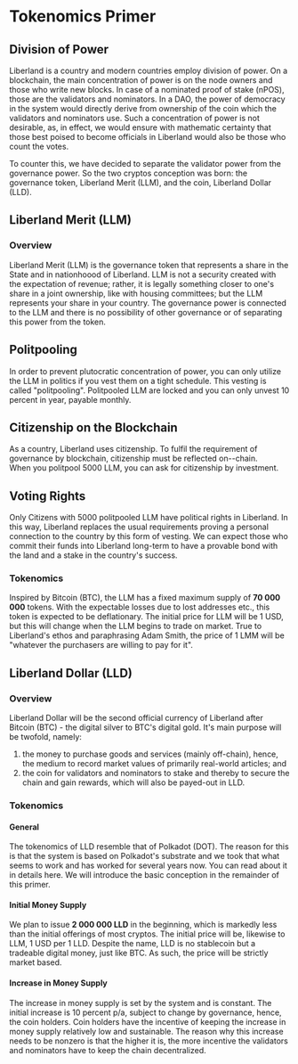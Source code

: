 # Tokenomics Primer

## Division of Power
Liberland is a country and modern countries employ division of power. On a blockchain, the main concentration of power is on the node owners and those who write new blocks. In case of a nominated proof of stake (nPOS), those are the validators and nominators. In a DAO, the power of democracy in the system would directly derive from ownership of the coin which the validators and nominators use. Such a concentration of power is not desirable, as, in effect, we would ensure with mathematic certainty that those best poised to become officials in Liberland would also be those who count the votes.

To counter this, we have decided to separate the validator power from the governance power. So the two cryptos conception was born: the governance token, Liberland Merit (LLM), and the coin, Liberland Dollar (LLD).

## Liberland Merit (LLM)
### Overview
Liberland Merit (LLM) is the governance token that represents a share in the State and in nationhoood of Liberland. LLM is not a security created with the expectation of revenue; rather, it is legally something closer to one's share in a joint ownership, like with housing committees; but the LLM represents your share in your country. The governance power is connected to the LLM and there is no possibility of other governance or of separating this power from the token.

## Politpooling
In order to prevent plutocratic concentration of power, you can only utilize the LLM in politics if you vest them on a tight schedule. This vesting is called "politpooling". Politpooled LLM are locked and you can only unvest 10 percent in year, payable monthly. 

## Citizenship on the Blockchain
As a country, Liberland uses citizenship. To fulfil the requirement of governance by blockchain, citizenship must be reflected on--chain.  
When you politpool 5000 LLM, you can ask for citizenship by investment. 

## Voting Rights
Only Citizens with 5000 politpooled LLM have political rights in Liberland. In this way, Liberland replaces the usual requirements proving a personal connection to the country by this form of vesting. We can expect those who commit their funds into Liberland long-term to have a provable bond with the land and a stake in the country's success.

### Tokenomics
Inspired by Bitcoin (BTC), the LLM has a fixed maximum supply of **70 000 000** tokens. With the expectable losses due to lost addresses etc., this token is expected to be deflationary. The initial price for LLM will be 1 USD, but this will change when the LLM begins to trade on market. True to Liberland's ethos and paraphrasing Adam Smith, the price of 1 LMM will be "whatever the purchasers are willing to pay for it".

## Liberland Dollar (LLD)
### Overview
Liberland Dollar will be the second official currency of Liberland after Bitcoin (BTC) - the digital silver to BTC's digital gold. It's main purpose will be twofold, namely:  
1. the money to purchase goods and services (mainly off-chain), hence, the medium to record market values of primarily real-world articles; and
2. the coin for validators and nominators to stake and thereby to secure the chain and gain rewards, which will also be payed-out in LLD.

### Tokenomics
#### General
The tokenomics of LLD resemble that of Polkadot (DOT). The reason for this is that the system is based on Polkadot's substrate and we took that what seems to work and has worked for several years now. You can read about it in details here. We will introduce the basic conception in the remainder of this primer.

#### Initial Money Supply
We plan to issue **2 000 000 LLD** in the beginning, which is markedly less than the initial offerings of most cryptos. The initial price will be, likewise to LLM, 1 USD per 1 LLD. Despite the name, LLD is no stablecoin but a tradeable digital money, just like BTC. As such, the price will be strictly market based.

#### Increase in Money Supply
The increase in money supply is set by the system and is constant. The initial increase is 10 percent p/a, subject to change by governance, hence, the coin holders. Coin holders have the incentive of keeping the increase in money supply relatively low and sustainable. The reason why this increase needs to be nonzero is that the higher it is, the more incentive the validators and nominators have to keep the chain decentralized.
